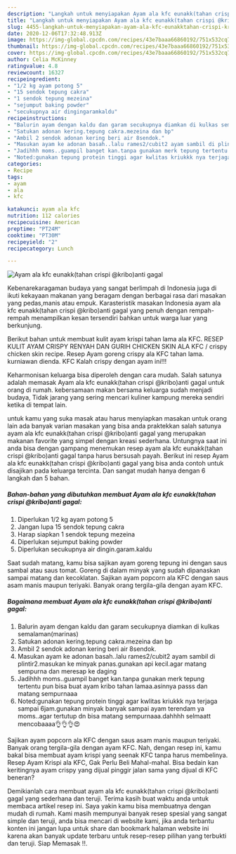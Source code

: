 ```yaml
---
description: "Langkah untuk menyiapakan Ayam ala kfc eunakk(tahan crispi @kribo)anti gagal Terbukti"
title: "Langkah untuk menyiapakan Ayam ala kfc eunakk(tahan crispi @kribo)anti gagal Terbukti"
slug: 4455-langkah-untuk-menyiapakan-ayam-ala-kfc-eunakktahan-crispi-kriboanti-gagal-terbukti
date: 2020-12-06T17:32:48.913Z
image: https://img-global.cpcdn.com/recipes/43e7baaa66860192/751x532cq70/ayam-ala-kfc-eunakktahan-crispi-kriboanti-gagal-foto-resep-utama.jpg
thumbnail: https://img-global.cpcdn.com/recipes/43e7baaa66860192/751x532cq70/ayam-ala-kfc-eunakktahan-crispi-kriboanti-gagal-foto-resep-utama.jpg
cover: https://img-global.cpcdn.com/recipes/43e7baaa66860192/751x532cq70/ayam-ala-kfc-eunakktahan-crispi-kriboanti-gagal-foto-resep-utama.jpg
author: Celia McKinney
ratingvalue: 4.8
reviewcount: 16327
recipeingredient:
- "1/2 kg ayam potong 5"
- "15 sendok tepung cakra"
- "1 sendok tepung mezeina"
- "sejumput baking powder"
- "secukupnya air dingingaramkaldu"
recipeinstructions:
- "Balurin ayam dengan kaldu dan garam secukupnya diamkan di kulkas semalaman(marinas)"
- "Satukan adonan kering.tepung cakra.mezeina dan bp"
- "Ambil 2 sendok adonan kering beri air 8sendok."
- "Masukan ayam ke adonan basah..lalu rames2/cubit2 ayam sambil di plintir2.masukan ke minyak panas.gunakan api kecil.agar matang sempurna dan meresap ke daging"
- "Jadihhh moms..guampil banget kan.tanpa gunakan merk tepung tertentu pun bisa buat ayam kribo tahan lamaa.asinnya passs dan matang sempurnaaa"
- "Noted:gunakan tepung protein tinggi agar kwlitas kriukkk nya terjaga sampai 6jam.gunakan minyak banyak sampai ayam terendam ya moms..agar tertutup dn bisa matang sempurnaaa.dahhhh selmaatt mencobaaaa👌👌👌😍"
categories:
- Recipe
tags:
- ayam
- ala
- kfc

katakunci: ayam ala kfc 
nutrition: 112 calories
recipecuisine: American
preptime: "PT24M"
cooktime: "PT30M"
recipeyield: "2"
recipecategory: Lunch

---
```



![Ayam ala kfc eunakk(tahan crispi @kribo)anti gagal](https://img-global.cpcdn.com/recipes/43e7baaa66860192/751x532cq70/ayam-ala-kfc-eunakktahan-crispi-kriboanti-gagal-foto-resep-utama.jpg)

Kebenarekaragaman budaya yang sangat berlimpah di Indonesia juga di ikuti kekayaan makanan yang beragam dengan berbagai rasa dari masakan yang pedas,manis atau empuk. Karasteristik masakan Indonesia ayam ala kfc eunakk(tahan crispi @kribo)anti gagal yang penuh dengan rempah-rempah menampilkan kesan tersendiri bahkan untuk warga luar yang berkunjung.


Berikut bahan untuk membuat kulit ayam krispi tahan lama ala KFC. RESEP KULIT AYAM CRISPY RENYAH DAN GURIH CHICKEN SKIN ALA KFC / crispy chicken skin recipe. Resep Ayam goreng crispy ala KFC tahan lama. kurniawan dienda. KFC Kalah crispy dengan ayam ini!!!

Keharmonisan keluarga bisa diperoleh dengan cara mudah. Salah satunya adalah memasak Ayam ala kfc eunakk(tahan crispi @kribo)anti gagal untuk orang di rumah. kebersamaan makan bersama keluarga sudah menjadi budaya, Tidak jarang yang sering mencari kuliner kampung mereka sendiri ketika di tempat lain.

untuk kamu yang suka masak atau harus menyiapkan masakan untuk orang lain ada banyak varian masakan yang bisa anda praktekkan salah satunya ayam ala kfc eunakk(tahan crispi @kribo)anti gagal yang merupakan makanan favorite yang simpel dengan kreasi sederhana. Untungnya saat ini anda bisa dengan gampang menemukan resep ayam ala kfc eunakk(tahan crispi @kribo)anti gagal tanpa harus bersusah payah.
Berikut ini resep Ayam ala kfc eunakk(tahan crispi @kribo)anti gagal yang bisa anda contoh untuk disajikan pada keluarga tercinta. Dan sangat mudah hanya dengan 6 langkah dan 5 bahan.


<!--inarticleads1-->

##### Bahan-bahan yang dibutuhkan membuat Ayam ala kfc eunakk(tahan crispi @kribo)anti gagal:

1. Diperlukan 1/2 kg ayam potong 5
1. Jangan lupa 15 sendok tepung cakra
1. Harap siapkan 1 sendok tepung mezeina
1. Diperlukan sejumput baking powder
1. Diperlukan secukupnya air dingin.garam.kaldu


Saat sudah matang, kamu bisa sajikan ayam goreng tepung ini dengan saus sambal atau saus tomat. Goreng di dalam minyak yang sudah dipanaskan sampai matang dan kecoklatan. Sajikan ayam popcorn ala KFC dengan saus asam manis maupun teriyaki. Banyak orang tergila-gila dengan ayam KFC. 

<!--inarticleads2-->

##### Bagaimana membuat  Ayam ala kfc eunakk(tahan crispi @kribo)anti gagal:

1. Balurin ayam dengan kaldu dan garam secukupnya diamkan di kulkas semalaman(marinas)
1. Satukan adonan kering.tepung cakra.mezeina dan bp
1. Ambil 2 sendok adonan kering beri air 8sendok.
1. Masukan ayam ke adonan basah..lalu rames2/cubit2 ayam sambil di plintir2.masukan ke minyak panas.gunakan api kecil.agar matang sempurna dan meresap ke daging
1. Jadihhh moms..guampil banget kan.tanpa gunakan merk tepung tertentu pun bisa buat ayam kribo tahan lamaa.asinnya passs dan matang sempurnaaa
1. Noted:gunakan tepung protein tinggi agar kwlitas kriukkk nya terjaga sampai 6jam.gunakan minyak banyak sampai ayam terendam ya moms..agar tertutup dn bisa matang sempurnaaa.dahhhh selmaatt mencobaaaa👌👌👌😍


Sajikan ayam popcorn ala KFC dengan saus asam manis maupun teriyaki. Banyak orang tergila-gila dengan ayam KFC. Nah, dengan resep ini, kamu bakal bisa membuat ayam krispi yang seenak KFC tanpa harus membelinya. Resep Ayam Krispi ala KFC, Gak Perlu Beli Mahal-mahal. Bisa bedain kan keritingnya ayam crispy yang dijual pinggir jalan sama yang dijual di KFC beneran? 

Demikianlah cara membuat ayam ala kfc eunakk(tahan crispi @kribo)anti gagal yang sederhana dan teruji. Terima kasih buat waktu anda untuk membaca artikel resep ini. Saya yakin kamu bisa membuatnya dengan mudah di rumah. Kami masih mempunyai banyak resep spesial yang sangat simple dan teruji, anda bisa mencari di website kami, jika anda terbantu konten ini jangan lupa untuk share dan bookmark halaman website ini karena akan banyak update terbaru untuk resep-resep pilihan yang terbukti dan teruji. Siap Memasak !!. 
